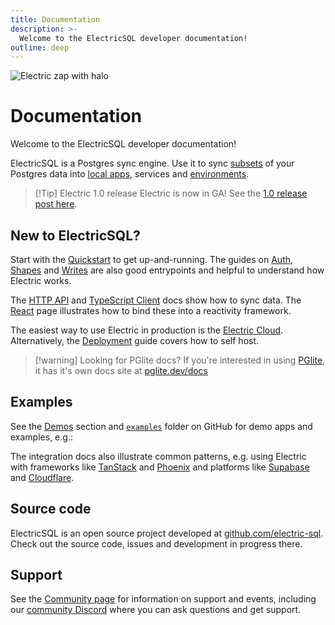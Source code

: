 ```yaml
---
title: Documentation
description: >-
  Welcome to the ElectricSQL developer documentation!
outline: deep
---
```


<script setup>
import { data as demosData } from '../data/demos.data.ts'
const { demos } = demosData

const linearlite = demos.find(x => x.link === '/demos/linearlite')
const notes = demos.find(x => x.link === '/demos/notes')
</script>

<p class="intro-zap-container">
  <img src="/img/home/zap-with-halo.svg"
      alt="Electric zap with halo"
      class="intro-zap"
  />
</p>

# Documentation

Welcome to the ElectricSQL developer documentation!

ElectricSQL is a Postgres sync engine. Use it to sync [subsets](/docs/guides/shapes) of your Postgres data into [local apps](/use-cases/data-sync), services and [environments](/use-cases/dev-and-test).

> [!Tip] Electric 1.0 release
> Electric is now in GA! See the [1.0 release post here](/blog/2025/03/17/electricsql-1.0-released).

## New to ElectricSQL?

Start with the [Quickstart](/docs/quickstart) to get up-and-running. The guides on [Auth](/docs/guides/auth), [Shapes](/docs/guides/shapes) and [Writes](/docs/guides/writes) are also good entrypoints and helpful to understand how Electric works.

The [HTTP API](/docs/api/http) and [TypeScript Client](/docs/api/clients/typescript) docs show how to sync data. The [React](/docs/integrations/react) page illustrates how to bind these into a reactivity framework.

The easiest way to use Electric in production is the [Electric Cloud](/product/cloud). Alternatively, the [Deployment](/docs/guides/deployment) guide covers how to self host.

> [!warning] Looking for PGlite docs?
> If you're interested in using [PGlite](/product/pglite), it has it's own docs site at [pglite.dev/docs](https://pglite.dev/docs)

## Examples

See the [Demos](/demos) section and [`examples`](https://github.com/electric-sql/electric/tree/main/examples) folder on GitHub for demo apps and examples, e.g.:

<div class="demos-grid">
  <DemoListing :demo="linearlite"/>
  <DemoListing :demo="notes"/>
</div>

The integration docs also illustrate common patterns, e.g. using Electric with frameworks like [TanStack](/docs/integrations/tanstack) and [Phoenix](/docs/integrations/phoenix) and platforms like [Supabase](/docs/integrations/supabase) and [Cloudflare](/docs/integrations/cloudflare).

## Source code

ElectricSQL is an open source project developed at [github.com/electric-sql](https://github.com/electric-sql). Check out the source code, issues and development in progress there.

## Support

See the [Community page](/about/community) for information on support and events, including our [community Discord](https://discord.electric-sql.com) where you can ask questions and get support.
